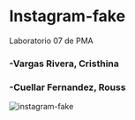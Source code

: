 # Instagram-fake
Laboratorio 07 de PMA

### -Vargas Rivera, Cristhina 
### -Cuellar Fernandez, Rouss

![instagram-fake](https://user-images.githubusercontent.com/67761298/168110986-495430cd-55d9-446b-ab30-903000d812dc.gif)
